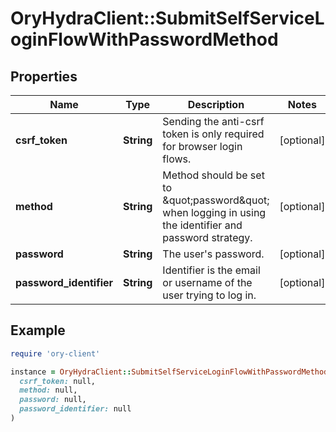 # OryHydraClient::SubmitSelfServiceLoginFlowWithPasswordMethod

## Properties

| Name | Type | Description | Notes |
| ---- | ---- | ----------- | ----- |
| **csrf_token** | **String** | Sending the anti-csrf token is only required for browser login flows. | [optional] |
| **method** | **String** | Method should be set to \&quot;password\&quot; when logging in using the identifier and password strategy. | [optional] |
| **password** | **String** | The user&#39;s password. | [optional] |
| **password_identifier** | **String** | Identifier is the email or username of the user trying to log in. | [optional] |

## Example

```ruby
require 'ory-client'

instance = OryHydraClient::SubmitSelfServiceLoginFlowWithPasswordMethod.new(
  csrf_token: null,
  method: null,
  password: null,
  password_identifier: null
)
```

